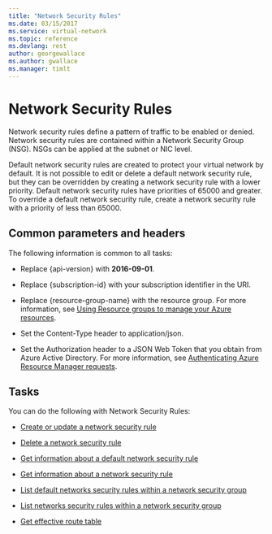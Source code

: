 ```yaml
---
title: "Network Security Rules"
ms.date: 03/15/2017
ms.service: virtual-network
ms.topic: reference
ms.devlang: rest
author: georgewallace
ms.author: gwallace
ms.manager: timlt
---
```

# Network Security Rules
Network security rules define a pattern of traffic to be enabled or denied. Network security rules are contained within a Network Security Group (NSG). NSGs can be applied at the subnet or NIC level.  
  
 Default network security rules are created to protect your virtual network by default. It is not possible to edit or delete a default network security rule, but they can be overridden by creating a network security rule with a lower priority. Default network security rules have priorities of 65000 and greater. To override a default network security rule, create a network security rule with a priority of less than 65000.  
  
##  <a name="bk_common"></a> Common parameters and headers  
 The following information is common to all tasks:  
  
-   Replace {api-version} with **2016-09-01**.  
  
-   Replace {subscription-id} with your subscription identifier in the URI.  
  
-   Replace {resource-group-name} with the resource group. For more information, see [Using Resource groups to manage your Azure resources](http://azure.microsoft.com/en-us/documentation/articles/azure-preview-portal-using-resource-groups).  
  
-   Set the Content-Type header to application/json.  
  
-   Set the Authorization header to a JSON Web Token that you obtain from Azure Active Directory. For more information, see [Authenticating Azure Resource Manager requests](../../index.md).  
  
## Tasks  
 You can do the following with Network Security Rules:  
  
-   [Create or update a network security rule](create-or-update-a-network-security-rule.md)  
  
-   [Delete a network security rule](delete-a-network-security-rule.md)  
  
-   [Get information about a default network security rule ](get-information-about-a-default-network-security-rule.md)  
  
-   [Get information about a network security rule ](get-information-about-a-network-security-rule.md)  
  
-   [List default networks security rules within a network security group](list-default-networks-security-rules-within-a-network-security-group.md)  
  
-   [List networks security rules within a network security group](list-networks-security-rules-within-a-network-security-group.md)

-   [Get effective route table](get-effective-route-table.md)